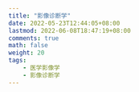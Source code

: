 ```yaml
---
title: "影像诊断学"
date: 2022-05-23T12:44:05+08:00
lastmod: 2022-06-08T18:47:19+08:00
comments: true
math: false
weight: 20
tags:
    - 医学影像学
    - 影像诊断学
---
```


